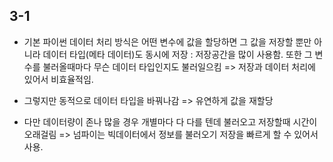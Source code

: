 ## 3-1
- 기본 파이썬 데이터 처리 방식은 어떤 변수에 값을 할당하면 그 값을 저장할 뿐만 아니라 데이터 타입(메타 데이터)도 동시에 저장 : 저장공간을 많이 사용함. 
또한 그 변수를 불러올때마다 무슨 데이터 타입인지도 불러일으킴
=> 저장과 데이터 처리에 있어서 비효율적임.

- 그렇지만 동적으로 데이터 타입을 바꿔나감 => 유연하게 값을 재할당

- 다만 데이터량이 존나 많을 경우 개별마다 다 다를 텐데 불러오고 저장할때 시간이 오래걸림 => 넘파이는 빅데이터에서 정보를 불러오기 저장을 빠르게 할 수 있어서 사용.
